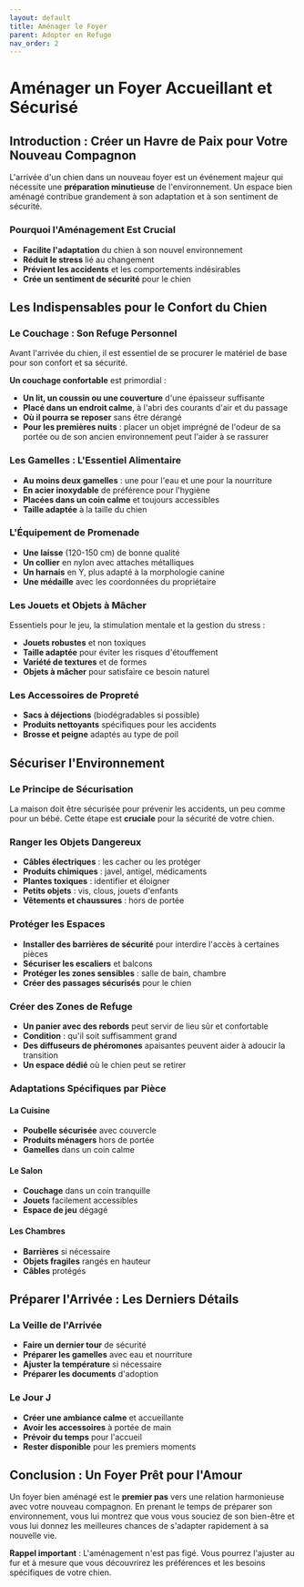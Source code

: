 ```yaml
---
layout: default
title: Aménager le Foyer
parent: Adopter en Refuge
nav_order: 2
---
```


# **Aménager un Foyer Accueillant et Sécurisé**

## **Introduction : Créer un Havre de Paix pour Votre Nouveau Compagnon**

L'arrivée d'un chien dans un nouveau foyer est un événement majeur qui nécessite une **préparation minutieuse** de l'environnement. Un espace bien aménagé contribue grandement à son adaptation et à son sentiment de sécurité.

### **Pourquoi l'Aménagement Est Crucial**

* **Facilite l'adaptation** du chien à son nouvel environnement
* **Réduit le stress** lié au changement
* **Prévient les accidents** et les comportements indésirables
* **Crée un sentiment de sécurité** pour le chien

## **Les Indispensables pour le Confort du Chien**

### **Le Couchage : Son Refuge Personnel**

Avant l'arrivée du chien, il est essentiel de se procurer le matériel de base pour son confort et sa sécurité.

**Un couchage confortable** est primordial :
* **Un lit, un coussin ou une couverture** d'une épaisseur suffisante
* **Placé dans un endroit calme**, à l'abri des courants d'air et du passage
* **Où il pourra se reposer** sans être dérangé
* **Pour les premières nuits** : placer un objet imprégné de l'odeur de sa portée ou de son ancien environnement peut l'aider à se rassurer

### **Les Gamelles : L'Essentiel Alimentaire**

* **Au moins deux gamelles** : une pour l'eau et une pour la nourriture
* **En acier inoxydable** de préférence pour l'hygiène
* **Placées dans un coin calme** et toujours accessibles
* **Taille adaptée** à la taille du chien

### **L'Équipement de Promenade**

* **Une laisse** (120-150 cm) de bonne qualité
* **Un collier** en nylon avec attaches métalliques
* **Un harnais** en Y, plus adapté à la morphologie canine
* **Une médaille** avec les coordonnées du propriétaire

### **Les Jouets et Objets à Mâcher**

Essentiels pour le jeu, la stimulation mentale et la gestion du stress :

* **Jouets robustes** et non toxiques
* **Taille adaptée** pour éviter les risques d'étouffement
* **Variété de textures** et de formes
* **Objets à mâcher** pour satisfaire ce besoin naturel

### **Les Accessoires de Propreté**

* **Sacs à déjections** (biodégradables si possible)
* **Produits nettoyants** spécifiques pour les accidents
* **Brosse et peigne** adaptés au type de poil

## **Sécuriser l'Environnement**

### **Le Principe de Sécurisation**

La maison doit être sécurisée pour prévenir les accidents, un peu comme pour un bébé. Cette étape est **cruciale** pour la sécurité de votre chien.

### **Ranger les Objets Dangereux**

* **Câbles électriques** : les cacher ou les protéger
* **Produits chimiques** : javel, antigel, médicaments
* **Plantes toxiques** : identifier et éloigner
* **Petits objets** : vis, clous, jouets d'enfants
* **Vêtements et chaussures** : hors de portée

### **Protéger les Espaces**

* **Installer des barrières de sécurité** pour interdire l'accès à certaines pièces
* **Sécuriser les escaliers** et balcons
* **Protéger les zones sensibles** : salle de bain, chambre
* **Créer des passages sécurisés** pour le chien

### **Créer des Zones de Refuge**

* **Un panier avec des rebords** peut servir de lieu sûr et confortable
* **Condition** : qu'il soit suffisamment grand
* **Des diffuseurs de phéromones** apaisantes peuvent aider à adoucir la transition
* **Un espace dédié** où le chien peut se retirer

### **Adaptations Spécifiques par Pièce**

#### **La Cuisine**
* **Poubelle sécurisée** avec couvercle
* **Produits ménagers** hors de portée
* **Gamelles** dans un coin calme

#### **Le Salon**
* **Couchage** dans un coin tranquille
* **Jouets** facilement accessibles
* **Espace de jeu** dégagé

#### **Les Chambres**
* **Barrières** si nécessaire
* **Objets fragiles** rangés en hauteur
* **Câbles** protégés

## **Préparer l'Arrivée : Les Derniers Détails**

### **La Veille de l'Arrivée**

* **Faire un dernier tour** de sécurité
* **Préparer les gamelles** avec eau et nourriture
* **Ajuster la température** si nécessaire
* **Préparer les documents** d'adoption

### **Le Jour J**

* **Créer une ambiance calme** et accueillante
* **Avoir les accessoires** à portée de main
* **Prévoir du temps** pour l'accueil
* **Rester disponible** pour les premiers moments

## **Conclusion : Un Foyer Prêt pour l'Amour**

Un foyer bien aménagé est le **premier pas** vers une relation harmonieuse avec votre nouveau compagnon. En prenant le temps de préparer son environnement, vous lui montrez que vous vous souciez de son bien-être et vous lui donnez les meilleures chances de s'adapter rapidement à sa nouvelle vie.

**Rappel important** : L'aménagement n'est pas figé. Vous pourrez l'ajuster au fur et à mesure que vous découvrirez les préférences et les besoins spécifiques de votre chien. 
